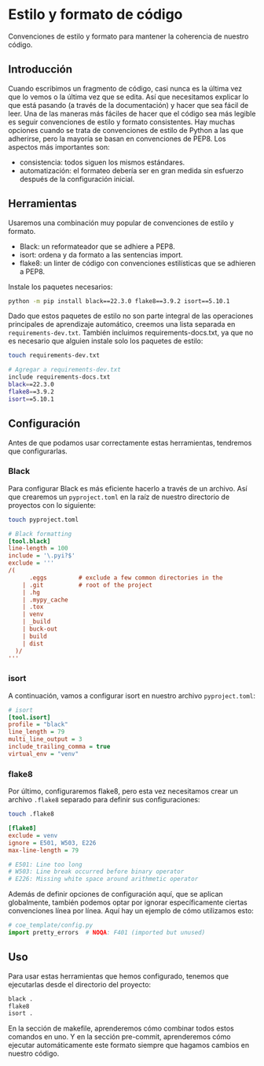 # Estilo y formato de código

Convenciones de estilo y formato para mantener la coherencia de nuestro código.

## Introducción

Cuando escribimos un fragmento de código, casi nunca es la última vez que lo vemos o la última vez que se edita.
Así que necesitamos explicar lo que está pasando (a través de la documentación) y hacer que sea fácil de leer.
Una de las maneras más fáciles de hacer que el código sea más legible es seguir convenciones de estilo y formato consistentes.
Hay muchas opciones cuando se trata de convenciones de estilo de Python a las que adherirse, pero la mayoría se basan en convenciones de PEP8.
Los aspectos más importantes son:

* consistencia: todos siguen los mismos estándares.
* automatización: el formateo debería ser en gran medida sin esfuerzo después de la configuración inicial.

## Herramientas

Usaremos una combinación muy popular de convenciones de estilo y formato.

* Black: un reformateador que se adhiere a PEP8.
* isort: ordena y da formato a las sentencias import.
* flake8: un linter de código con convenciones estilísticas que se adhieren a PEP8.

Instale los paquetes necesarios:

```bash
python -m pip install black==22.3.0 flake8==3.9.2 isort==5.10.1
```

Dado que estos paquetes de estilo no son parte integral de las operaciones principales de aprendizaje automático,
creemos una lista separada en `requirements-dev.txt`.
También incluimos requirements-docs.txt, ya que no es necesario que alguien instale solo los paquetes de estilo:

```bash
touch requirements-dev.txt
```

```bash
# Agregar a requirements-dev.txt
include requirements-docs.txt
black==22.3.0
flake8==3.9.2
isort==5.10.1
```

## Configuración

Antes de que podamos usar correctamente estas herramientas, tendremos que configurarlas.

### Black

Para configurar Black es más eficiente hacerlo a través de un archivo.
Así que crearemos un `pyproject.toml` en la raíz de nuestro directorio de proyectos con lo siguiente:

```bash
touch pyproject.toml
```

```ini
# Black formatting
[tool.black]
line-length = 100
include = '\.pyi?$'
exclude = '''
/(
      .eggs         # exclude a few common directories in the
    | .git          # root of the project
    | .hg
    | .mypy_cache
    | .tox
    | venv
    | _build
    | buck-out
    | build
    | dist
  )/
'''
```

### isort

A continuación, vamos a configurar isort en nuestro archivo `pyproject.toml`:

```ini
# isort
[tool.isort]
profile = "black"
line_length = 79
multi_line_output = 3
include_trailing_comma = true
virtual_env = "venv"
```

### flake8

Por último, configuraremos flake8, pero esta vez necesitamos crear un archivo `.flake8` separado para definir sus configuraciones:

```bash
touch .flake8
```

```ini
[flake8]
exclude = venv
ignore = E501, W503, E226
max-line-length = 79

# E501: Line too long
# W503: Line break occurred before binary operator
# E226: Missing white space around arithmetic operator
```

Además de definir opciones de configuración aquí, que se aplican globalmente,
también podemos optar por ignorar específicamente ciertas convenciones línea por línea.
Aquí hay un ejemplo de cómo utilizamos esto:

```python
# coe_template/config.py
import pretty_errors  # NOQA: F401 (imported but unused)
```

## Uso

Para usar estas herramientas que hemos configurado, tenemos que ejecutarlas desde el directorio del proyecto:

```bash
black .
flake8
isort .
```

En la sección de makefile, aprenderemos cómo combinar todos estos comandos en uno.
Y en la sección pre-commit, aprenderemos cómo ejecutar automáticamente este formato siempre que hagamos cambios en nuestro código.
